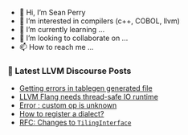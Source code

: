- 👋 Hi, I’m Sean Perry
- 👀 I’m interested in compilers (c++, COBOL, llvm)
- 🌱 I’m currently learning ...
- 💞️ I’m looking to collaborate on ...
- 📫 How to reach me ...

<!---
s66perry/s66perry is a ✨ special ✨ repository because its `README.md` (this file) appears on your GitHub profile.
You can click the Preview link to take a look at your changes.
--->
### 📕 Latest LLVM Discourse Posts

<!-- DISCOURSE-LLVM:START -->
- [Getting errors in tablegen generated file](https://discourse.llvm.org/t/getting-errors-in-tablegen-generated-file/66853#post_2)
- [LLVM Flang needs thread-safe IO runtime](https://discourse.llvm.org/t/llvm-flang-needs-thread-safe-io-runtime/66879#post_1)
- [Error : custom op is unknown](https://discourse.llvm.org/t/error-custom-op-is-unknown/66851#post_2)
- [How to register a dialect?](https://discourse.llvm.org/t/how-to-register-a-dialect/66848#post_4)
- [RFC: Changes to `TilingInterface`](https://discourse.llvm.org/t/rfc-changes-to-tilinginterface/66649#post_19)
<!-- DISCOURSE-LLVM:END -->
